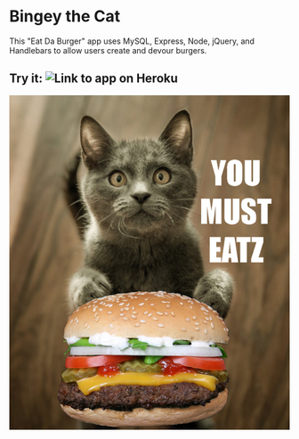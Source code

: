# Bingey the Cat

This "Eat Da Burger" app uses MySQL, Express, Node, jQuery, and Handlebars to allow users create and devour burgers.

## Try it: ![Link to app on Heroku](https://aqueous-wildwood-20111.herokuapp.com/?)

![Catburgerer Photo](https://github.com/thatlisajones/EatABurger/blob/master/public/assets/img/CatBurgerer.jpg)